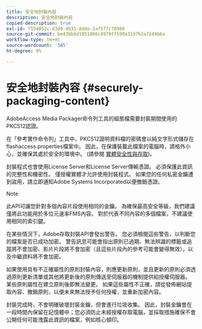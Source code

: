 ```yaml
---
title: 安全地封裝內容
description: 安全地封裝內容
copied-description: true
exl-id: f554852c-83d9-4b31-8dde-2af577c70989
source-git-commit: be43bbbd1051886c8979ff590a3197b2a7249b6a
workflow-type: tm+mt
source-wordcount: '385'
ht-degree: 0%

---
```


# 安全地封裝內容 {#securely-packaging-content}

AdobeAccess Media Packager命令列工具的組態檔需要封裝期間使用的PKCS12認證。

在「參考實作命令列」工具中，PKCS12證明資料檔的密碼會以純文字形式儲存在flashaccess.properties檔案中。 因此，在保護裝載此檔案的電腦時，請格外小心，並確保其處於安全的環境中。 (請參閱 [實體安全性與存取](../../aaxs-secure-deployment-guidelines/physical-sec-and-access.md))。

封裝程式也會使用License Server和License Server傳輸憑證。 必須保護此資訊的完整性和機密性。 僅授權實體才允許使用封裝程式。 如果您的任何私密金鑰遭到盜用，請立即通知Adobe Systems Incorporated以便撤銷憑證。

>[!NOTE]
>
>此API可讓您針對多個內容片段使用相同的金鑰。 為確保最高安全等級，我們建議僅將此功能用於多位元速率FMS內容。 對於代表不同內容的多個檔案，不建議使用相同的索引鍵。

在某些情況下，Adobe存取封裝API會發出警告。 您必須檢閱這些警告，以判斷您的檔案是否已成功加密。 警告訊息可能會指出原則已過期、無法辨識的標籤或追蹤將不會加密、影片片段將不會加密（且這些片段內的參考可能會變得無效），以及中繼資料將不會加密。

如果使用具有不正確屬性的原則封裝內容，則應更新原則，並且更新的原則必須透過原則更新清單或其他將更新後的原則傳送至伺服器的機制提供給授權伺服器。 某些原則屬性在建立原則後即無法變更。 如果這些屬性不正確，請從發佈網站提取內容、撤銷原則，以便未來無法授予任何授權，並重新加密內容。

封裝完成時，不會明確破壞封裝金鑰，但會進行垃圾收集。 因此，封裝金鑰會在一段時間內保留在記憶體中；您必須防止未經授權存取電腦，並採取措施確保不會公開任何可能洩露此資訊的檔案，例如核心傾印。
